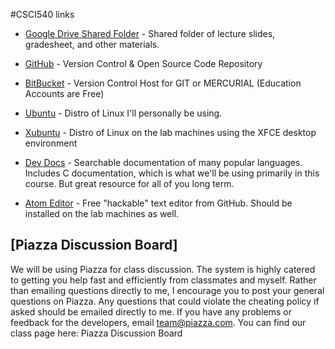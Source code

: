 #CSCI540 links

* [Google Drive Shared Folder](https://drive.google.com) - Shared folder of lecture slides, gradesheet, and other materials.

* [GitHub](https://github.com) - Version Control & Open Source Code Repository

* [BitBucket](https://bitbucket.org/) - Version Control Host for GIT or MERCURIAL (Education Accounts are Free)

* [Ubuntu](http://www.ubuntu.com/) - Distro of Linux I'll personally be using.

* [Xubuntu](http://xubuntu.org/) - Distro of Linux on the lab machines using the XFCE desktop environment

* [Dev Docs](http://devdocs.io/) - Searchable documentation of many popular languages. Includes C documentation, which is what we'll be using primarily in this course. But great resource for all of you long term.

* [Atom Editor](https://atom.io/) - Free "hackable" text editor from GitHub. Should be installed on the lab machines as well. 

## [Piazza Discussion Board]
We will be using Piazza for class discussion. The system is highly catered to getting you help fast and efficiently from classmates and myself. Rather than emailing questions directly to me, I encourage you to post your general questions on Piazza. Any questions that could violate the cheating policy if asked should be emailed directly to me. If you have any problems or feedback for the developers, email team@piazza.com. You can find our class page here: Piazza Discussion Board
